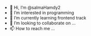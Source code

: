 - 👋 Hi, I’m @salmaHamdy2
- 👀 I’m interested in programming
- 🌱 I’m currently learning frontend track
- 💞️ I’m looking to collaborate on ...
- 📫 How to reach me ...

<!---
salmaHamdy2/salmaHamdy2 is a ✨ special ✨ repository because its `README.md` (this file) appears on your GitHub profile.
You can click the Preview link to take a look at your changes.
--->
